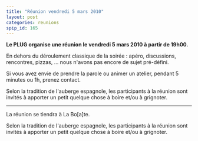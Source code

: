 ```yaml
---
title: "Réunion vendredi 5 mars 2010"
layout: post
categories: reunions
spip_id: 165
---
```

**Le PLUG organise une réunion le vendredi 5 mars 2010 à partir de 19h00.**

En dehors du déroulement classique de la soirée : apéro, discussions, rencontres, pizzas, … nous n'avons pas encore de sujet pré-défini.

Si vous avez envie de prendre la parole ou animer un atelier, pendant 5 minutes ou 1h, prenez contact.

Selon la tradition de l'auberge espagnole, les participants à la réunion sont invités à apporter un petit quelque chose à boire et/ou à grignoter.

----
La réunion se tiendra à La Bo\[a\]te.

Selon la tradition de l'auberge espagnole, les participants à la réunion sont invités à apporter un petit quelque chose à boire et/ou à grignoter.